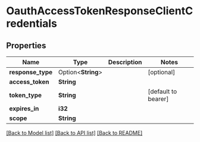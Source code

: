 # OauthAccessTokenResponseClientCredentials

## Properties

Name | Type | Description | Notes
------------ | ------------- | ------------- | -------------
**response_type** | Option<**String**> |  | [optional]
**access_token** | **String** |  | 
**token_type** | **String** |  | [default to bearer]
**expires_in** | **i32** |  | 
**scope** | **String** |  | 

[[Back to Model list]](../README.md#documentation-for-models) [[Back to API list]](../README.md#documentation-for-api-endpoints) [[Back to README]](../README.md)


